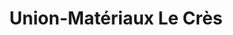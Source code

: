 ---
title: "Union-Matériaux Le Crès"
url: /le-cres/union-materiaux-le-cres/
shop: à faire soi-même
---